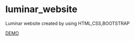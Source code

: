# luminar_website
Luminar website created by using HTML,CSS,BOOTSTRAP

[DEMO](https://aruns200108.github.io/luminar_website/)
